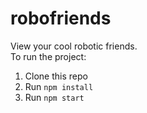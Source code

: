 
# robofriends

View your cool robotic friends.   
To run the project:

1. Clone this repo
2. Run `npm install`
3. Run `npm start`

